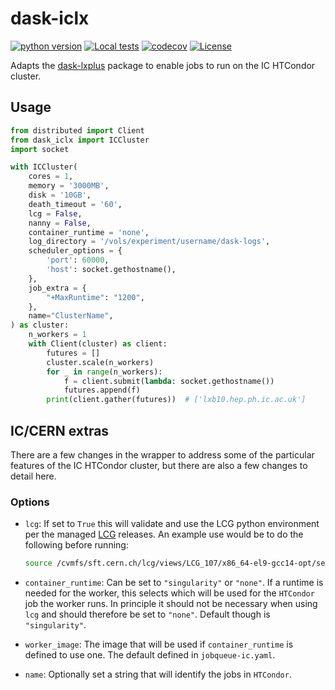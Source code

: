 # dask-iclx

[![python version](https://img.shields.io/badge/python-3.8+-blue.svg)](https://www.python.org/downloads/) [![Local tests](https://img.shields.io/endpoint?url=https%3A%2F%2Fwww.hep.ph.ic.ac.uk%2F~tr1123%2Fdask-iclx%2Flatest.json)](https://www.hep.ph.ic.ac.uk/~tr1123/dask-iclx/latest.html) [![codecov](https://codecov.io/github/runtingt/dask-iclx/branch/main/graph/badge.svg?token=ZWGLEIVTNG)](https://codecov.io/github/runtingt/dask-iclx) [![License](https://img.shields.io/badge/License-Apache_2.0-yellow.svg)](https://opensource.org/licenses/Apache-2.0)

Adapts the [dask-lxplus](https://github.com/cernops/dask-lxplus/) package to enable jobs to run on the IC HTCondor cluster.

## Usage

```python
from distributed import Client
from dask_iclx import ICCluster
import socket

with ICCluster(
    cores = 1,
    memory = '3000MB',
    disk = '10GB',
    death_timeout = '60',
    lcg = False,
    nanny = False,
    container_runtime = 'none',
    log_directory = '/vols/experiment/username/dask-logs',
    scheduler_options = {
        'port': 60000,
        'host': socket.gethostname(),
    },
    job_extra = {
        "+MaxRuntime": "1200",
    },
    name="ClusterName",
) as cluster:
    n_workers = 1
    with Client(cluster) as client:
        futures = []
        cluster.scale(n_workers)
        for _ in range(n_workers):
            f = client.submit(lambda: socket.gethostname())
            futures.append(f)
        print(client.gather(futures))  # ['lxb10.hep.ph.ic.ac.uk']
```

## IC/CERN extras

There are a few changes in the wrapper to address some of the particular features of the IC
HTCondor cluster, but there are also a few changes to detail here.

### Options

- `lcg`: If set to `True` this will validate and use the LCG python environment per the managed [LCG](https://lcgdocs.web.cern.ch/lcgdocs/lcgreleases/introduction/) releases. An example use would be to do the following before running:

    ```bash
    source /cvmfs/sft.cern.ch/lcg/views/LCG_107/x86_64-el9-gcc14-opt/setup.sh
    ```

- `container_runtime`: Can be set to `"singularity"` or `"none"`. If a runtime is needed for the worker, this selects which will be used for the `HTCondor` job the worker runs. In principle it should not be necessary when using `lcg` and should therefore be set to `"none"`. Default though is `"singularity"`.

- `worker_image`: The image that will be used if `container_runtime` is defined to use one. The default defined in `jobqueue-ic.yaml`.

- `name`: Optionally set a string that will identify the jobs in `HTCondor`.
